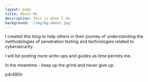 ```yaml
---
layout: page
title: About Me
description: This is what I do.
background: '/img/bg-about.jpg'
---
```



I created this blog to help others in their journey of understanding the methodologies of penetration testing and technologies related to cybersecurity.  

I will be posting more write-ups and guides as time permits me.  

In the meantime - keep up the grind and never give up.

*p4r490n*
